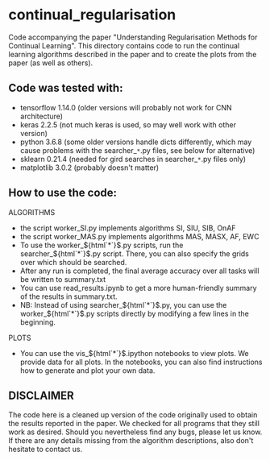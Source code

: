 # continual_regularisation
Code accompanying the paper "Understanding Regularisation Methods for Continual Learning".
This directory contains code to run the continual learning algorithms described in the paper and to create the plots from the paper (as well as others).

## Code was tested with:
- tensorflow 1.14.0     (older versions will probably not work for CNN architecture)
- keras 2.2.5           (not much keras is used, so may well work with other version)
- python 3.6.8          (some older versions handle dicts differently, which may cause problems with the searcher_`*`.py files, see below for alternative)
- sklearn 0.21.4        (needed for gird searches in searcher_`*`.py files only)
- matplotlib 3.0.2      (probably doesn't matter)


## How to use the code:
ALGORITHMS
- the script worker_SI.py implements algorithms SI, SIU, SIB, OnAF
- the script worker_MAS.py implements algorithms MAS, MASX, AF, EWC
- To use the worker_${html`*`}$.py scripts, run the searcher_${html`*`}$.py script. There, you can also specify the grids over which should be searched.
- After any run is completed, the final average accuracy over all tasks will be written to summary.txt
- You can use read_results.ipynb to get a more human-friendly summary of the results in summary.txt.
- NB: Instead of using searcher_${html`*`}$.py, you can use the worker_${html`*`}$.py scripts directly by modifying a few lines in the beginning.

PLOTS
- You can use the vis_${html`*`}$.ipython notebooks to view plots. We provide data for all plots. In the notebooks, you can also find instructions how to generate and plot your own data.

## DISCLAIMER
The code here is a cleaned up version of the code originally used to obtain the results reported in the paper. We checked for all programs that they still work as desired. Should you nevertheless find any bugs, please let us know. 
If there are any details missing from the algorithm descriptions, also don't hesitate to contact us.
